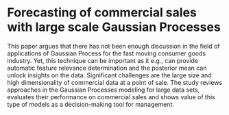 # Forecasting of commercial sales with large scale Gaussian Processes
This paper argues that there has not been enough discussion in the field of applications of Gaussian Process for the fast moving consumer goods industry. Yet, this technique can be important as it e.g., can provide automatic feature relevance determination and the posterior mean can unlock insights on the data. Significant challenges are the large size and high dimensionality of commercial data at a point of sale. The study reviews approaches in the Gaussian Processes modeling for large data sets, evaluates their performance on commercial sales and shows value of this type of models as a decision-making tool for management.
